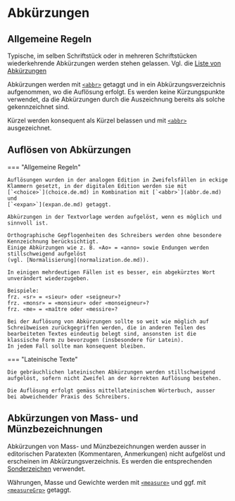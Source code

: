 # Abkürzungen

## Allgemeine Regeln

Typische, im selben Schriftstück oder in mehreren Schriftstücken 
wiederkehrende Abkürzungen werden stehen gelassen. Vgl. die 
[Liste von Abkürzungen](abbreviation-list.de.md)

Abkürzungen werden mit [`<abbr>`](abbr.de.md) getaggt und in ein Abkürzungsverzeichnis 
aufgenommen, wo die Auflösung erfolgt.
Es werden keine Kürzungspunkte verwendet, da die Abkürzungen durch die 
Auszeichnung bereits als solche gekennzeichnet sind.

Kürzel werden konsequent als Kürzel belassen und mit [`<abbr>`](abbr.de.md) ausgezeichnet.

## Auflösen von Abkürzungen

=== "Allgemeine Regeln"

    Auflösungen wurden in der analogen Edition in Zweifelsfällen in eckige
    Klammern gesetzt, in der digitalen Edition werden sie mit
    [`<choice>`](choice.de.md) in Kombination mit [`<abbr>`](abbr.de.md) und
    [`<expan>`](expan.de.md) getaggt.
    
    Abkürzungen in der Textvorlage werden aufgelöst, wenn es möglich und
    sinnvoll ist.

    Orthographische Gepflogenheiten des Schreibers werden ohne besondere
    Kennzeichnung berücksichtigt.
    Einige Abkürzungen wie z. B. «Ao» = «anno» sowie Endungen werden
    stillschweigend aufgelöst 
    (vgl. [Normalisierung](normalization.de.md)).
    
    In einigen mehrdeutigen Fällen ist es besser, ein abgekürztes Wort
    unverändert wiederzugeben.

    Beispiele:  
    frz. «sr» = «sieur» oder «seigneur»?  
    frz. «monsr» = «monsieur» oder «monseigneur»?  
    frz. «me» = «maître oder «messire»?

    Bei der Auflösung von Abkürzungen sollte so weit wie möglich auf
    Schreibweisen zurückgegriffen werden, die in anderen Teilen des
    bearbeiteten Textes eindeutig belegt sind, ansonsten ist die
    klassische Form zu bevorzugen (insbesondere für Latein).
    In jedem Fall sollte man konsequent bleiben.

=== "Lateinische Texte"

    Die gebräuchlichen lateinischen Abkürzungen werden stillschweigend
    aufgelöst, sofern nicht Zweifel an der korrekten Auflösung bestehen.

    Die Auflösung erfolgt gemäss mittellateinischem Wörterbuch, ausser
    bei abweichender Praxis des Schreibers.

## Abkürzungen von Mass- und Münzbezeichnungen

Abkürzungen von Mass- und Münzbezeichnungen werden ausser in editorischen
Paratexten (Kommentaren, Anmerkungen) nicht aufgelöst und erscheinen im 
Abkürzungsverzeichnis. 
Es werden die entsprechenden
[Sonderzeichen](special.de.md#code-tabelle-fur-sonderzeichen) verwendet.

Währungen, Masse und Gewichte werden mit [`<measure>`](measure.de.md) und
ggf. mit [`<measureGrp>`](measureGrp.de.md) getaggt.
